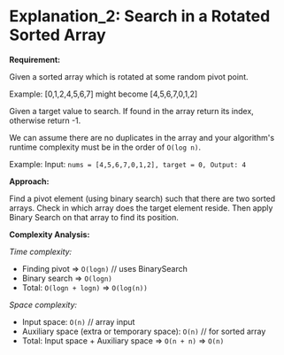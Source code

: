 # Explanation_2: Search in a Rotated Sorted Array

**Requirement:**

Given a sorted array which is rotated at some random pivot point.

Example: [0,1,2,4,5,6,7] might become [4,5,6,7,0,1,2]

Given a target value to search. If found in the array return its index, otherwise return -1.

We can assume there are no duplicates in the array and your algorithm's runtime complexity must be in the order of `O(log n)`.

Example: Input: `nums = [4,5,6,7,0,1,2], target = 0, Output: 4`



**Approach:**

Find a pivot element (using binary search) such that there are two sorted arrays. Check in which array does the target element reside. Then apply Binary Search on that array to find its position.



**Complexity Analysis:**

*Time complexity:*

- Finding pivot => `O(logn)` // uses BinarySearch
- Binary search => `O(logn)`
- Total: `O(logn + logn)` => `O(log(n))`

*Space complexity:*

- Input space: `O(n)` // array input
- Auxiliary space (extra or temporary space): `O(n)` // for sorted array
- Total: Input space + Auxiliary space => `O(n + n)` => `O(n)`
